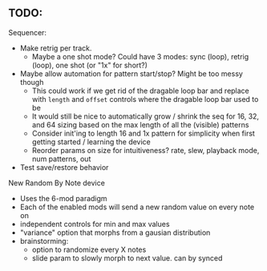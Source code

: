 ## TODO:
Sequencer:
* Make retrig per track.
  - Maybe a one shot mode? Could have 3 modes: sync (loop), retrig (loop), one shot (or "1x" for short?)
* Maybe allow automation for pattern start/stop? Might be too messy though
  * This could work if we get rid of the dragable loop bar and replace with `length` and
    `offset` controls where the dragable loop bar used to be
  * It would still be nice to automatically grow / shrink the seq for 16, 32, and 64 sizing
    based on the max length of all the (visible) patterns
  * Consider init'ing to length 16 and 1x pattern for simplicity when first getting started / learning the device
  * Reorder params on size for intuitiveness? rate, slew, playback mode, num patterns, out
* Test save/restore behavior

New Random By Note device
* Uses the 6-mod paradigm
* Each of the enabled mods will send a new random value on every note on
* independent controls for min and max values
* "variance" option that morphs from a gausian distribution
* brainstorming:
  * option to randomize every X notes
  * slide param to slowly morph to next value. can by synced
